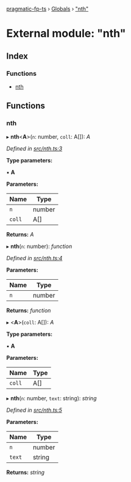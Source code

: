 [pragmatic-fp-ts](../README.md) › [Globals](../globals.md) › ["nth"](_nth_.md)

# External module: "nth"

## Index

### Functions

* [nth](_nth_.md#nth)

## Functions

###  nth

▸ **nth**<**A**>(`n`: number, `coll`: A[]): *A*

*Defined in [src/nth.ts:3](https://github.com/hermann-p/pragmatic-fp-ts/blob/ff16101/src/nth.ts#L3)*

**Type parameters:**

▪ **A**

**Parameters:**

Name | Type |
------ | ------ |
`n` | number |
`coll` | A[] |

**Returns:** *A*

▸ **nth**(`n`: number): *function*

*Defined in [src/nth.ts:4](https://github.com/hermann-p/pragmatic-fp-ts/blob/ff16101/src/nth.ts#L4)*

**Parameters:**

Name | Type |
------ | ------ |
`n` | number |

**Returns:** *function*

▸ <**A**>(`coll`: A[]): *A*

**Type parameters:**

▪ **A**

**Parameters:**

Name | Type |
------ | ------ |
`coll` | A[] |

▸ **nth**(`n`: number, `text`: string): *string*

*Defined in [src/nth.ts:5](https://github.com/hermann-p/pragmatic-fp-ts/blob/ff16101/src/nth.ts#L5)*

**Parameters:**

Name | Type |
------ | ------ |
`n` | number |
`text` | string |

**Returns:** *string*
